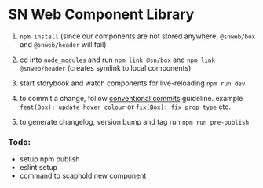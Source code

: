 # SN Web Component Library

1. `npm install` (since our components are not stored anywhere, `@snweb/box` and `@snweb/header` will fail)

2. cd into `node_modules` and run `npm link @sn/box` and `npm link @snweb/header` (creates symlink to local components)

3. start storybook and watch components for live-reloading `npm run dev`

4. to commit a change, follow [conventional commits](https://www.conventionalcommits.org/en/v1.0.0-beta.4/) guideline. example `feat(Box): update hover colour` or `fix(Box): fix prop type` etc.

5. to generate changelog, version bump and tag run `npm run pre-publish`


### Todo:

- setup npm publish
- eslint setup
- command to scaphold new component



